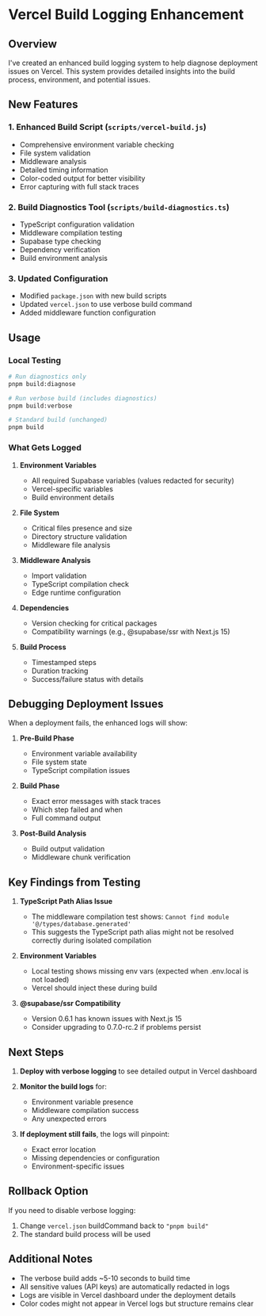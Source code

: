 # Vercel Build Logging Enhancement

## Overview

I've created an enhanced build logging system to help diagnose deployment issues on Vercel. This system provides detailed insights into the build process, environment, and potential issues.

## New Features

### 1. Enhanced Build Script (`scripts/vercel-build.js`)
- Comprehensive environment variable checking
- File system validation
- Middleware analysis
- Detailed timing information
- Color-coded output for better visibility
- Error capturing with full stack traces

### 2. Build Diagnostics Tool (`scripts/build-diagnostics.ts`)
- TypeScript configuration validation
- Middleware compilation testing
- Supabase type checking
- Dependency verification
- Build environment analysis

### 3. Updated Configuration
- Modified `package.json` with new build scripts
- Updated `vercel.json` to use verbose build command
- Added middleware function configuration

## Usage

### Local Testing
```bash
# Run diagnostics only
pnpm build:diagnose

# Run verbose build (includes diagnostics)
pnpm build:verbose

# Standard build (unchanged)
pnpm build
```

### What Gets Logged

1. **Environment Variables**
   - All required Supabase variables (values redacted for security)
   - Vercel-specific variables
   - Build environment details

2. **File System**
   - Critical files presence and size
   - Directory structure validation
   - Middleware file analysis

3. **Middleware Analysis**
   - Import validation
   - TypeScript compilation check
   - Edge runtime configuration

4. **Dependencies**
   - Version checking for critical packages
   - Compatibility warnings (e.g., @supabase/ssr with Next.js 15)

5. **Build Process**
   - Timestamped steps
   - Duration tracking
   - Success/failure status with details

## Debugging Deployment Issues

When a deployment fails, the enhanced logs will show:

1. **Pre-Build Phase**
   - Environment variable availability
   - File system state
   - TypeScript compilation issues

2. **Build Phase**
   - Exact error messages with stack traces
   - Which step failed and when
   - Full command output

3. **Post-Build Analysis**
   - Build output validation
   - Middleware chunk verification

## Key Findings from Testing

1. **TypeScript Path Alias Issue**
   - The middleware compilation test shows: `Cannot find module '@/types/database.generated'`
   - This suggests the TypeScript path alias might not be resolved correctly during isolated compilation

2. **Environment Variables**
   - Local testing shows missing env vars (expected when .env.local is not loaded)
   - Vercel should inject these during build

3. **@supabase/ssr Compatibility**
   - Version 0.6.1 has known issues with Next.js 15
   - Consider upgrading to 0.7.0-rc.2 if problems persist

## Next Steps

1. **Deploy with verbose logging** to see detailed output in Vercel dashboard
2. **Monitor the build logs** for:
   - Environment variable presence
   - Middleware compilation success
   - Any unexpected errors

3. **If deployment still fails**, the logs will pinpoint:
   - Exact error location
   - Missing dependencies or configuration
   - Environment-specific issues

## Rollback Option

If you need to disable verbose logging:
1. Change `vercel.json` buildCommand back to `"pnpm build"`
2. The standard build process will be used

## Additional Notes

- The verbose build adds ~5-10 seconds to build time
- All sensitive values (API keys) are automatically redacted in logs
- Logs are visible in Vercel dashboard under the deployment details
- Color codes might not appear in Vercel logs but structure remains clear